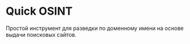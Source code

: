 # Quick OSINT

Простой инструмент для разведки по доменному имени на основе выдачи поисковых сайтов.
